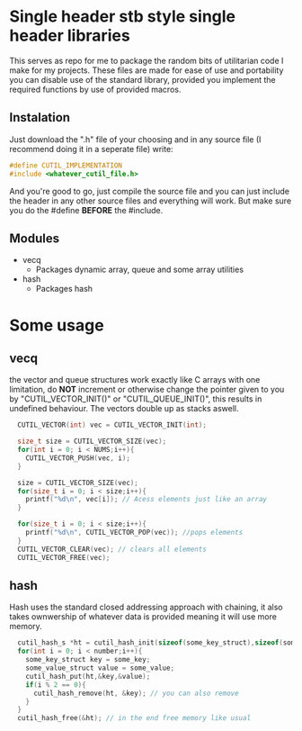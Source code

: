 # Single header stb style single header libraries

This serves as repo for me to package the random bits of utilitarian code I make for my  projects.
These files are made for ease of use and portability you can disable use of the standard library,
provided you implement the required functions by use of provided macros.

## Instalation

Just download the ".h" file of your choosing and in any source file (I recommend doing it in a seperate file) write: 
```C 
#define CUTIL_IMPLEMENTATION
#include <whatever_cutil_file.h>
```

And you're good to go, just compile the source file and you can just include the header in any other source files and everything will work.
But make sure you do the #define **BEFORE** the #include.

## Modules

 - vecq
    - Packages dynamic array, queue and some array utilities
 - hash
    - Packages hash

# Some usage

## vecq 

the vector and queue structures work exactly like C arrays with one limitation,
do **NOT** increment or otherwise change the pointer given to you by "CUTIL_VECTOR_INIT()" or "CUTIL_QUEUE_INIT()",
this results in undefined behaviour. The vectors double up as stacks aswell.

```C
  CUTIL_VECTOR(int) vec = CUTIL_VECTOR_INIT(int);

  size_t size = CUTIL_VECTOR_SIZE(vec);
  for(int i = 0; i < NUMS;i++){
    CUTIL_VECTOR_PUSH(vec, i);
  }

  size = CUTIL_VECTOR_SIZE(vec);
  for(size_t i = 0; i < size;i++){
    printf("%d\n", vec[i]); // Acess elements just like an array
  }

  for(size_t i = 0; i < size;i++){
    printf("%d\n", CUTIL_VECTOR_POP(vec)); //pops elements
  }
  CUTIL_VECTOR_CLEAR(vec); // clears all elements
  CUTIL_VECTOR_FREE(vec);
```

## hash

Hash uses the standard closed addressing approach with chaining, it also takes ownwership of whatever data is provided
meaning it will use more memory.

```C
  cutil_hash_s *ht = cutil_hash_init(sizeof(some_key_struct),sizeof(some_value_struct),cmp_func);  
  for(int i = 0; i < number;i++){
    some_key_struct key = some_key;
    some_value_struct value = some_value;
    cutil_hash_put(ht,&key,&value); 
    if(i % 2 == 0){
      cutil_hash_remove(ht, &key); // you can also remove
    }
  }
  cutil_hash_free(&ht); // in the end free memory like usual
```

